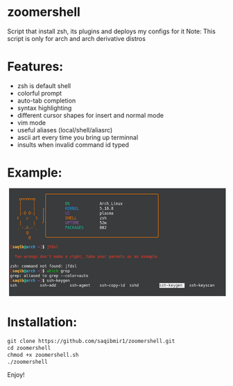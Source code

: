 # zoomershell
Script that install zsh, its plugins and deploys my configs for it
Note: This script is only for arch and arch derivative distros

# Features:
- zsh is default shell
- colorful prompt
- auto-tab completion 
- syntax highlighting
- different cursor shapes for insert and normal mode
- vim mode
- useful aliases (local/shell/aliasrc)
- ascii art every time you bring up terminnal
- insults when invalid command id typed

# Example:
<img src="example.png" />

# Installation:

```
git clone https://github.com/saqibmir1/zoomershell.git
cd zoomershell
chmod +x zoomershell.sh
./zoomershell
```

Enjoy!
